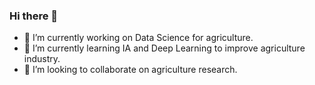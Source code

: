 ### Hi there 👋


- 🔭 I’m currently working on Data Science for agriculture.
- 🌱 I’m currently learning IA and Deep Learning to improve agriculture industry.
- 👯 I’m looking to collaborate on agriculture research.


